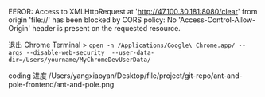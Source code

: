 
EEROR: 
Access to XMLHttpRequest at 'http://47.100.30.181:8080/clear' from origin 'file://' has been blocked by CORS policy: No 'Access-Control-Allow-Origin' header is present on the requested resource.

退出 Chrome
Terminal >
`open -n /Applications/Google\ Chrome.app/ --args --disable-web-security  --user-data-dir=/Users/yourname/MyChromeDevUserData/`

coding 进度
/Users/yangxiaoyan/Desktop/file/project/git-repo/ant-and-pole-frontend/ant-and-pole.png
